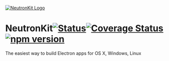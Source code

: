 [![NeutronKit Logo](http://neutronkit.com/img/neutronkit-logo.svg)](http://neutronkit.com)
# NeutronKit[![Status](https://img.shields.io/travis/neutronkit/neutron/master.svg?style=flat)](https://travis-ci.org/facebook/react)[![Coverage Status](https://img.shields.io/coveralls/neutronkit/neutron/master.svg?style=flat)](https://coveralls.io/github/neutronkit/neutron?branch=master)[![npm version](https://img.shields.io/npm/v/neutronkit.svg?style=flat)](https://www.npmjs.com/package/react)

The easiest way to build Electron apps for OS X, Windows, Linux
